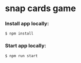 # snap cards game


### Install app locally:

```
$ npm install
```

### Start app locally:

```
$ npm run start
```
